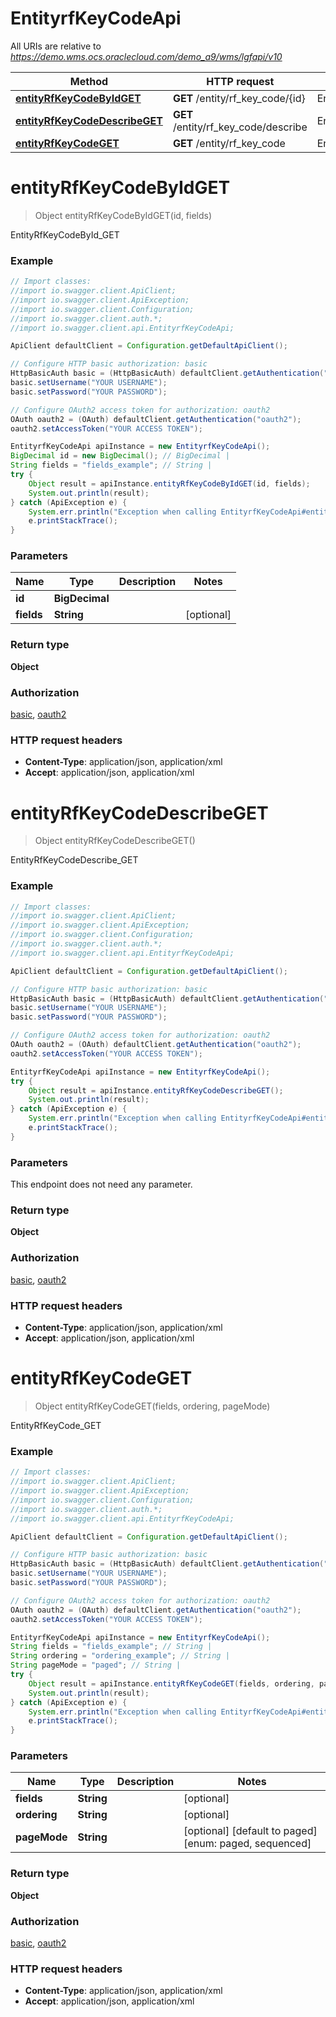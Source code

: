 # EntityrfKeyCodeApi

All URIs are relative to *https://demo.wms.ocs.oraclecloud.com/demo_a9/wms/lgfapi/v10*

Method | HTTP request | Description
------------- | ------------- | -------------
[**entityRfKeyCodeByIdGET**](EntityrfKeyCodeApi.md#entityRfKeyCodeByIdGET) | **GET** /entity/rf_key_code/{id} | EntityRfKeyCodeById_GET
[**entityRfKeyCodeDescribeGET**](EntityrfKeyCodeApi.md#entityRfKeyCodeDescribeGET) | **GET** /entity/rf_key_code/describe | EntityRfKeyCodeDescribe_GET
[**entityRfKeyCodeGET**](EntityrfKeyCodeApi.md#entityRfKeyCodeGET) | **GET** /entity/rf_key_code | EntityRfKeyCode_GET


<a name="entityRfKeyCodeByIdGET"></a>
# **entityRfKeyCodeByIdGET**
> Object entityRfKeyCodeByIdGET(id, fields)

EntityRfKeyCodeById_GET



### Example
```java
// Import classes:
//import io.swagger.client.ApiClient;
//import io.swagger.client.ApiException;
//import io.swagger.client.Configuration;
//import io.swagger.client.auth.*;
//import io.swagger.client.api.EntityrfKeyCodeApi;

ApiClient defaultClient = Configuration.getDefaultApiClient();

// Configure HTTP basic authorization: basic
HttpBasicAuth basic = (HttpBasicAuth) defaultClient.getAuthentication("basic");
basic.setUsername("YOUR USERNAME");
basic.setPassword("YOUR PASSWORD");

// Configure OAuth2 access token for authorization: oauth2
OAuth oauth2 = (OAuth) defaultClient.getAuthentication("oauth2");
oauth2.setAccessToken("YOUR ACCESS TOKEN");

EntityrfKeyCodeApi apiInstance = new EntityrfKeyCodeApi();
BigDecimal id = new BigDecimal(); // BigDecimal | 
String fields = "fields_example"; // String | 
try {
    Object result = apiInstance.entityRfKeyCodeByIdGET(id, fields);
    System.out.println(result);
} catch (ApiException e) {
    System.err.println("Exception when calling EntityrfKeyCodeApi#entityRfKeyCodeByIdGET");
    e.printStackTrace();
}
```

### Parameters

Name | Type | Description  | Notes
------------- | ------------- | ------------- | -------------
 **id** | **BigDecimal**|  |
 **fields** | **String**|  | [optional]

### Return type

**Object**

### Authorization

[basic](../README.md#basic), [oauth2](../README.md#oauth2)

### HTTP request headers

 - **Content-Type**: application/json, application/xml
 - **Accept**: application/json, application/xml

<a name="entityRfKeyCodeDescribeGET"></a>
# **entityRfKeyCodeDescribeGET**
> Object entityRfKeyCodeDescribeGET()

EntityRfKeyCodeDescribe_GET



### Example
```java
// Import classes:
//import io.swagger.client.ApiClient;
//import io.swagger.client.ApiException;
//import io.swagger.client.Configuration;
//import io.swagger.client.auth.*;
//import io.swagger.client.api.EntityrfKeyCodeApi;

ApiClient defaultClient = Configuration.getDefaultApiClient();

// Configure HTTP basic authorization: basic
HttpBasicAuth basic = (HttpBasicAuth) defaultClient.getAuthentication("basic");
basic.setUsername("YOUR USERNAME");
basic.setPassword("YOUR PASSWORD");

// Configure OAuth2 access token for authorization: oauth2
OAuth oauth2 = (OAuth) defaultClient.getAuthentication("oauth2");
oauth2.setAccessToken("YOUR ACCESS TOKEN");

EntityrfKeyCodeApi apiInstance = new EntityrfKeyCodeApi();
try {
    Object result = apiInstance.entityRfKeyCodeDescribeGET();
    System.out.println(result);
} catch (ApiException e) {
    System.err.println("Exception when calling EntityrfKeyCodeApi#entityRfKeyCodeDescribeGET");
    e.printStackTrace();
}
```

### Parameters
This endpoint does not need any parameter.

### Return type

**Object**

### Authorization

[basic](../README.md#basic), [oauth2](../README.md#oauth2)

### HTTP request headers

 - **Content-Type**: application/json, application/xml
 - **Accept**: application/json, application/xml

<a name="entityRfKeyCodeGET"></a>
# **entityRfKeyCodeGET**
> Object entityRfKeyCodeGET(fields, ordering, pageMode)

EntityRfKeyCode_GET



### Example
```java
// Import classes:
//import io.swagger.client.ApiClient;
//import io.swagger.client.ApiException;
//import io.swagger.client.Configuration;
//import io.swagger.client.auth.*;
//import io.swagger.client.api.EntityrfKeyCodeApi;

ApiClient defaultClient = Configuration.getDefaultApiClient();

// Configure HTTP basic authorization: basic
HttpBasicAuth basic = (HttpBasicAuth) defaultClient.getAuthentication("basic");
basic.setUsername("YOUR USERNAME");
basic.setPassword("YOUR PASSWORD");

// Configure OAuth2 access token for authorization: oauth2
OAuth oauth2 = (OAuth) defaultClient.getAuthentication("oauth2");
oauth2.setAccessToken("YOUR ACCESS TOKEN");

EntityrfKeyCodeApi apiInstance = new EntityrfKeyCodeApi();
String fields = "fields_example"; // String | 
String ordering = "ordering_example"; // String | 
String pageMode = "paged"; // String | 
try {
    Object result = apiInstance.entityRfKeyCodeGET(fields, ordering, pageMode);
    System.out.println(result);
} catch (ApiException e) {
    System.err.println("Exception when calling EntityrfKeyCodeApi#entityRfKeyCodeGET");
    e.printStackTrace();
}
```

### Parameters

Name | Type | Description  | Notes
------------- | ------------- | ------------- | -------------
 **fields** | **String**|  | [optional]
 **ordering** | **String**|  | [optional]
 **pageMode** | **String**|  | [optional] [default to paged] [enum: paged, sequenced]

### Return type

**Object**

### Authorization

[basic](../README.md#basic), [oauth2](../README.md#oauth2)

### HTTP request headers

 - **Content-Type**: application/json, application/xml
 - **Accept**: application/json, application/xml

